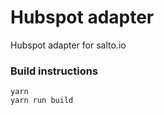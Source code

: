 # Hubspot adapter

Hubspot adapter for salto.io


### Build instructions

```
yarn
yarn run build
```

